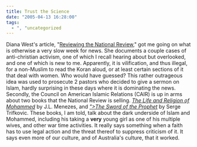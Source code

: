 ```yaml
---
title: Trust the Science
date: "2005-04-13 16:28:00"
tags:
  - ", "uncategorized
---
```

<p> Diana West's article, "<a href="http://www.townhall.com/columnists/dianawest/dw20050411.shtml">Reviewing
the National Review</a>," got me going on what is otherwise
a very slow week for news.  She documents a couple cases of
anti-christian activism, one of which I recall hearing about
but overlooked, and one of which is new to me.  Apparently,
it is vilification, and thus illegal, for a non-Muslim to read
the Koran aloud, or at least certain sections of it that deal
with women.  Who would have guessed?  This rather outrageous idea
was used to prosecute 2 pastors who decided to give a sermon on
Islam, hardly surprising in these days where it is dominating
the news.  Secondly, the Council on American Islamic Relations
(CAIR) is up in arms about two books that the National Review
is selling.  <em><a href="http://www.thbookservice.com/BookPage.asp?prod_cd=c6614">The
Life and Religion of Mohammed</a></em> by J.L. Menezes,
and <em><a href="http://www.thbookservice.com/<?php echo
htmlentities("BookPage.asp?prod_cd=C6077"); ?>">The Sword of the
Prophet</a></em> by Serge Trifkovic.  These books, I am told,
talk about the dark underside of Islam and Mohammed, including his
taking a <strong>very</strong> young girl as one of his multiple
wives, and other war time activities.  It really says something
when a faith has to use legal action and the threat thereof to
suppress criticism of it.  It says even more of our culture, and of
Australia's culture, that it worked.</p>

